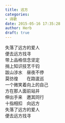 ```yaml
---  
title: 远方  
categories:  
- 诗歌  
date: 2015-05-16 17:35:28  
author: Herb  
draft: true
---  
```

失落了远方的爱人  
便去远方找寻  
带上品格信念坚定  
捎上知识技艺千钧  
跋山涉水　昼夜不停  
莫彷徨　　在路逡巡  
一个微笑着向上的自己  
方在那人面前站并  
伸出手来　邀其同行  
十指相扣　向远方  
失落了远方的爱人  
便去远方找寻